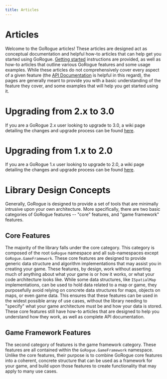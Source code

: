 ```yaml
---
title: Articles
---
```


# Articles
Welcome to the GoRogue articles!  These articles are designed act as conceptual documentation and helpful how-to articles that can help get you started using GoRogue.  [Getting started](~/articles/getting-started.md) instructions are provided, as well as how-to articles that outline various GoRogue features and some usage examples.  While these articles do not comprehensively cover every aspect of a given feature (the [API Documentation](~/api/index.md) is helpful in this regard), the pages are generally meant to provide you with a basic understanding of the feature they cover, and some examples that will help you get started using it.

# Upgrading from 2.x to 3.0
If you are a GoRogue 2.x user looking to upgrade to 3.0, a wiki page detailing the changes and upgrade process can be found [here](~/articles/2-to-3-upgrade-guide.md).

# Upgrading from 1.x to 2.0
If you are a GoRogue 1.x user looking to upgrade to 2.0, a wiki page detailing the changes and upgrade process can be found [here](~/articles/1-to-2-upgrade-guide.md).

# Library Design Concepts
Generally, GoRogue is designed to provide a set of tools that are minimally intrusive upon your own architecture.  More specifically, there are two basic categories of GoRogue features -- "core" features, and "game framework" features.

## Core Features
The majority of the library falls under the core category.  This category is composed of the root `GoRogue` namespace and all sub-namespaces except `GoRogue.GameFramework`.  These core features are designed to provide generic data structure and algorithm implementations that may assist you in creating your game.  These features, by design, work without asserting much of anything about what your game is or how it works, or what your code architecture looks like.  While some data structures, like `ISpatialMap` implementations, can be used to hold data related to a map or game, they purposefully avoid relying on concrete data structures for maps, objects on maps, or even game data.  This ensures that these features can be used in the widest possible array of use cases, without the library needing to "specify" what your game architecture must be and how your data is stored.  These core features still have how-to articles that are designed to help you understand how they work, as well as complete API documentation.

## Game Framework Features
The second category of features is the game framework category. These features are all contained within the `GoRogue.GameFramework` namespace. Unlike the core features, their purpose is to combine GoRogue core features into a coherent, concrete structure that can be used as a framework for your game, and build upon those features to create functionality that may apply to many use cases.
